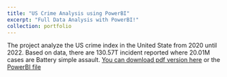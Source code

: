 ```yaml
---
title: "US Crime Analysis using PowerBI"
excerpt: "Full Data Analysis with PowerBI!"
collection: portfolio
---
```


The project analyze the US crime index in the United State from 2020 until 2022. Based on data, there are 130.57T incident reported where 20.01M cases are Battery simple assault.
[You can download pdf version here](http://dandywibowo.github.io/files/Crimereport.pdf) or the [PowerBI file](http://dandywibowo.github.io/files/Crimereport.pbix)
